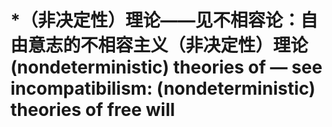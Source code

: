 # \*（非决定性）理论——见不相容论：自由意志的不相容主义（非决定性）理论 (nondeterministic) theories of — see incompatibilism: (nondeterministic) theories of free will

